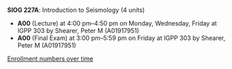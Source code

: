 **SIOG 227A**: Introduction to Seismology (4 units)

- **A00** (Lecture) at 4:00 pm–4:50 pm on Monday, Wednesday, Friday at IGPP 303 by Shearer, Peter M (A01917951)
- **A00** (Final Exam) at 3:00 pm–5:59 pm on Friday at IGPP 303 by Shearer, Peter M (A01917951)

[Enrollment numbers over time](./SIOG227A.tsv)
